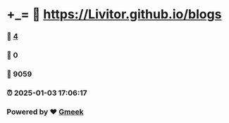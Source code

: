 # +_= :link: https://Livitor.github.io/blogs 
### :page_facing_up: [4](https://Livitor.github.io/blogs/tag.html) 
### :speech_balloon: 0 
### :hibiscus: 9059 
### :alarm_clock: 2025-01-03 17:06:17 
### Powered by :heart: [Gmeek](https://github.com/Meekdai/Gmeek)
